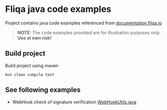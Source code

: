 # Fliqa java code examples

Project contains java code examples referenced from [documentation.fliqa.io](https://documentation.fliqa.io)

> **NOTE:** The code examples provided are for illustration purposes only. **Use at own risk!**

## Build project

Build project using maven
```
mvn clean compile test
```

## See following examples

- WebHook check of signature verification [WebHookUtils.java](src/main/java/io/fliqa/example/webhook/WebHookUtils.java) 